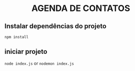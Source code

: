 <h1 align="center"> AGENDA DE CONTATOS </h1>

## Instalar dependências do projeto
`npm install`

## iniciar projeto
`node index.js` or `nodemon index.js`
